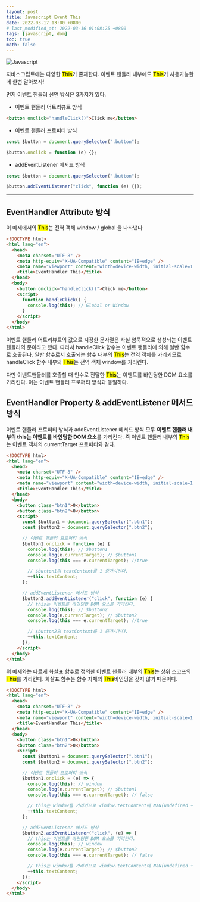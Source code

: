 ```yaml
---
layout: post
title: Javascript Event This
date: 2022-03-17 13:00 +0800
# last_modified_at: 2022-03-16 01:08:25 +0800
tags: [javascript, dom]
toc: true
math: false
---
```


![Javascript](https://upload.wikimedia.org/wikipedia/commons/thumb/9/99/Unofficial_JavaScript_logo_2.svg/480px-Unofficial_JavaScript_logo_2.svg.png)

자바스크립트에는 다양한 <mark>This</mark>가 존재한다. 이벤트 핸들러 내부에도 <mark>This</mark>가 사용가능한데 한번 알아보자!

먼저 이벤트 핸들러 선언 방식은 3가지가 있다.

- 이벤트 핸들러 어트리뷰트 방식

```html
<button onclick="handleClick()">Click me</button>
```

- 이벤트 핸들러 프로퍼티 방식

```javascript
const $button = document.querySelector(".button");

$button.onclick = function (e) {};
```

- addEventListener 메서드 방식

```javascript
const $button = document.querySelector(".button");

$button.addEventListener("click", function (e) {});
```

---

## EventHandler Attribute 방식

이 예제에서의 <mark>This</mark>는 전역 객체 window / global 을 나타낸다

```html
<!DOCTYPE html>
<html lang="en">
  <head>
    <meta charset="UTF-8" />
    <meta http-equiv="X-UA-Compatible" content="IE=edge" />
    <meta name="viewport" content="width=device-width, initial-scale=1.0" />
    <title>EventHandler This</title>
  </head>
  <body>
    <button onclick="handleClick()">Click me</button>
    <script>
      function handleClick() {
        console.log(this); // Global or Window
      }
    </script>
  </body>
</html>
```

이벤트 핸들러 어트리뷰트의 값으로 지정한 문자열은 사실 암묵적으로 생성되는 이벤트 핸들러의 문이라고 했다. 따라서 handleClick 함수는 이벤트 핸들러에 의해 일반 함수로 호출된다. 일반 함수로서 호출되는 함수 내부의 <mark>This</mark>는 전역 객체를 가리키므로 handleClick 함수 내부의 <mark>This</mark>는 전역 객체 window를 가리킨다.

다만 이벤트핸들러를 호출할 때 인수로 전달한 <mark>This</mark>는 이벤트를 바인딩한 DOM 요소를 가리킨다. 이는 이벤트 핸들러 프로퍼티 방식과 동일하다.

## EventHandler Property & addEventListener 메서드 방식

이벤트 핸들러 프로퍼티 방식과 addEventListener 메서드 방식 모두 **이벤트 핸들러 내부의 this는 이벤트를 바인딩한 DOM 요소**를 가리킨다. 즉 이벤트 핸들러 내부의 <mark>This</mark>는 이벤트 객체의 currentTarget 프로퍼티와 같다.

```html
<!DOCTYPE html>
<html lang="en">
  <head>
    <meta charset="UTF-8" />
    <meta http-equiv="X-UA-Compatible" content="IE=edge" />
    <meta name="viewport" content="width=device-width, initial-scale=1.0" />
    <title>EventHandler This</title>
  </head>
  <body>
    <button class="btn1">0</button>
    <button class="btn2">0</button>
    <script>
      const $button1 = document.querySelector(".btn1");
      const $button2 = document.querySelector(".btn2");

      // 이벤트 핸들러 프로퍼티 방식
      $button1.onclick = function (e) {
        console.log(this); // $button1
        console.log(e.currentTarget); // $button1
        console.log(this === e.currentTarget); //true

        // $button1의 textContext를 1 증가시킨다.
        ++this.textContent;
      };

      // addEventListener 메서드 방식
      $button2.addEventListener("click", function (e) {
        // this는 이벤트를 바인딩한 DOM 요소를 가리킨다.
        console.log(this); // $button2
        console.log(e.currentTarget); // $button2
        console.log(this === e.currentTarget); //true

        // $button2의 textContext를 1 증가시킨다.
        ++this.textContent;
      });
    </script>
  </body>
</html>
```

위 예제와는 다르게 화살표 함수로 정의한 이벤트 핸들러 내부의 <mark>This</mark>는 상위 스코프의 <mark>This</mark>를 가리킨다. 화살표 함수는 함수 자체의 <mark>This</mark>바인딩을 갖지 않기 때문이다.

```html
<!DOCTYPE html>
<html lang="en">
  <head>
    <meta charset="UTF-8" />
    <meta http-equiv="X-UA-Compatible" content="IE=edge" />
    <meta name="viewport" content="width=device-width, initial-scale=1.0" />
    <title>EventHandler This</title>
  </head>
  <body>
    <button class="btn1">0</button>
    <button class="btn2">0</button>
    <script>
      const $button1 = document.querySelector(".btn1");
      const $button2 = document.querySelector(".btn2");

      // 이벤트 핸들러 프로퍼티 방식
      $button1.onclick = (e) => {
        console.log(this); // window
        console.log(e.currentTarget); // $button1
        console.log(this === e.currentTarget); // false

        // this는 window를 가리키므로 window.textContent에 NaN(undefined + 1)을 할당
        ++this.textContent;
      };

      // addEventListener 메서드 방식
      $button2.addEventListener("click", (e) => {
        // this는 이벤트를 바인딩한 DOM 요소를 가리킨다.
        console.log(this); // window
        console.log(e.currentTarget); // $button2
        console.log(this === e.currentTarget); // false

        // this는 window를 가리키므로 window.textContent에 NaN(undefined + 1)을 할당
        ++this.textContent;
      });
    </script>
  </body>
</html>
```
